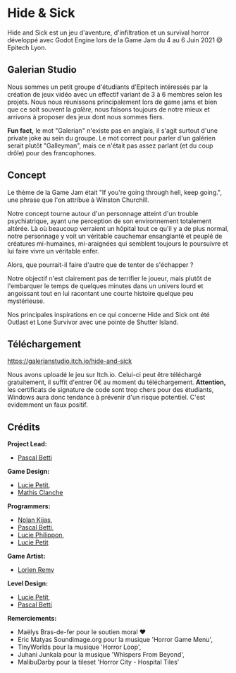 # Hide & Sick
Hide and Sick est un jeu d'aventure, d'infiltration et un survival horror développé avec Godot Engine lors de la Game Jam du 4 au 6 Juin 2021 @ Epitech Lyon.

## Galerian Studio
Nous sommes un petit groupe d'étudiants d'Epitech intéressés par la création de jeux vidéo avec un effectif variant de 3 à 6 membres selon les projets.
Nous nous réunissons principalement lors de game jams et bien que ce soit souvent la *galère*, nous faisons toujours de notre mieux et arrivons à proposer des jeux dont nous sommes fiers.

**Fun fact,** le mot "Galerian" n'existe pas en anglais, il s'agit surtout d'une private joke au sein du groupe. Le mot correct pour parler d'un galérien serait plutôt "Galleyman", mais ce n'était pas assez parlant (et du coup drôle) pour des francophones.

## Concept

Le thème de la Game Jam était "If you're going through hell, keep going.", une phrase que l'on attribue à Winston Churchill.

Notre concept tourne autour d'un personnage atteint d'un trouble psychiatrique, ayant une perception de son environnement totalement altérée. Là où beaucoup verraient un hôpital tout ce qu'il y a de plus normal, notre personnage y voit un véritable cauchemar ensanglanté et peuplé de créatures mi-humaines, mi-araignées qui semblent toujours le poursuivre et lui faire vivre un véritable enfer.

Alors, que pourrait-il faire d'autre que de tenter de s'échapper ?

Notre objectif n'est clairement pas de terrifier le joueur, mais plutôt de l'embarquer le temps de quelques minutes dans un univers lourd et angoissant tout en lui racontant une courte histoire quelque peu mystérieuse.

Nos principales inspirations en ce qui concerne Hide and Sick ont été Outlast et Lone Survivor avec une pointe de Shutter Island.

## Téléchargement

https://galerianstudio.itch.io/hide-and-sick

Nous avons uploadé le jeu sur Itch.io. Celui-ci peut être téléchargé gratuitement, il suffit d'entrer 0€ au moment du téléchargement.
**Attention,** les certificats de signature de code sont trop chers pour des étudiants, Windows aura donc tendance à prévenir d'un risque potentiel. C'est evidemment un faux positif.

## Crédits

**Project Lead:**
- [Pascal Betti](https://github.com/Gr1moire)

**Game Design:**
- [Lucie Petit](https://github.com/FromageDePoney),
- [Mathis Clanche](https://github.com/matmansn)

**Programmers:**
- [Nolan Kijas](https://github.com/Spacelenin),
- [Pascal Betti](https://github.com/Gr1moire),
- [Lucie Philippon](https://github.com/Ersikan),
- [Lucie Petit](https://github.com/FromageDePoney)

**Game Artist:**
- [Lorien Remy](https://github.com/LorienEpitech)

**Level Design:**
- [Lucie Petit](https://github.com/FromageDePoney),
- [Pascal Betti](https://github.com/Gr1moire)

**Remerciements:**
- Maëlys Bras-de-fer pour le soutien moral ♥
- Eric Matyas Soundimage.org pour la musique 'Horror Game Menu',
- TinyWorlds pour la musique 'Horror Loop',
- Juhani Junkala pour la musique 'Whispers From Beyond',
- MalibuDarby pour la tileset 'Horror City - Hospital Tiles'
